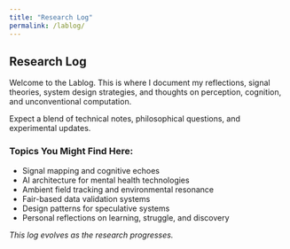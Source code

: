 ```yaml
---
title: "Research Log"
permalink: /lablog/
---
```


<h2>Research Log</h2>

<p>Welcome to the Lablog. This is where I document my reflections, signal theories, system design strategies, and thoughts on perception, cognition, and unconventional computation.</p>

<p>Expect a blend of technical notes, philosophical questions, and experimental updates.</p>

<h3><strong>Topics You Might Find Here:</strong></h3>

<ul>
  <li>Signal mapping and cognitive echoes</li>
  <li>AI architecture for mental health technologies</li>
  <li>Ambient field tracking and environmental resonance</li>
  <li>Fair-based data validation systems</li>
  <li>Design patterns for speculative systems</li>
  <li>Personal reflections on learning, struggle, and discovery</li>
</ul>

<p><em>This log evolves as the research progresses.</em></p>
